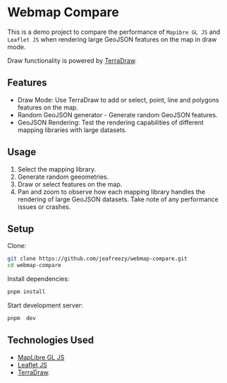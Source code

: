 # Webmap Compare

This is a demo project to compare the performance of `Mapibre GL JS` and `Leaflet JS` when rendering large GeoJSON features on the map in draw mode.

Draw functionality is powered by [TerraDraw](https://github.com/JamesLMilner/terra-draw/tree/main).



## Features
- Draw Mode: Use TerraDraw to add or select, point, line and polygons features on the map.
- Random GeoJSON generator - Generate random GeoJSON features.
- GeoJSON Rendering: Test the rendering capabilities of different mapping libraries with large datasets.


## Usage

1. Select the mapping library.
2. Generate random geeometries.
3. Draw or select features on the map.
4. Pan and zoom to observe how each mapping library handles the rendering of large GeoJSON datasets. Take note of any performance issues or crashes.

## Setup

Clone:

```bash
git clone https://github.com/jeafreezy/webmap-compare.git
cd webmap-compare
```

Install dependencies:


```bash
pnpm install
```


Start development server:


```bash
pnpm  dev
```

## Technologies Used

- [MapLibre GL JS](https://maplibre.org/maplibre-gl-js/docs/)
- [Leaflet JS](https://leafletjs.com/)
- [TerraDraw](https://github.com/JamesLMilner/terra-draw/tree/main).





